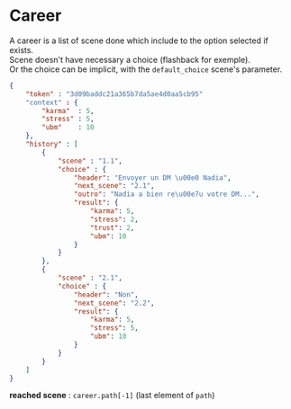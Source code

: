 Career
======

A career is a list of scene done which include to the option selected if exists.  
Scene doesn't have necessary a choice (flashback for exemple).  
Or the choice can be implicit, with the `default_choice` scene's parameter.

```json
{
	"token" : "3d09baddc21a365b7da5ae4d0aa5cb95"
	"context" : {
		"karma"  : 5,
		"stress" : 5,
		"ubm"    : 10
	},
	"history" : [
		{
			"scene" : "1.1",
			"choice" : {
				"header": "Envoyer un DM \u00e0 Nadia",
				"next_scene": "2.1",
				"outro": "Nadia a bien re\u00e7u votre DM...",
				"result": {
					"karma": 5,
					"stress": 2,
					"trust": 2,
					"ubm": 10
				}
			}
		},
		{
			"scene" : "2.1",
			"choice" : {
				"header": "Non",
				"next_scene": "2.2",
				"result": {
					"karma": 5,
					"stress": 5,
					"ubm": 10
				}
			}
		}
	]
}
```

__reached scene__ : `career.path[-1]` (last element of `path`)